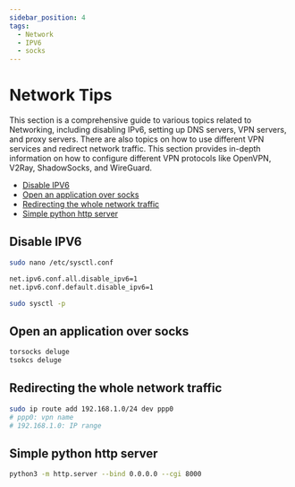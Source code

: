 ```yaml
---
sidebar_position: 4
tags:
  - Network
  - IPV6
  - socks
---
```


# Network Tips

This section is a comprehensive guide to various topics related to Networking, including disabling IPv6, setting up DNS servers, VPN servers, and proxy servers. There are also topics on how to use different VPN services and redirect network traffic. This section provides in-depth information on how to configure different VPN protocols like OpenVPN, V2Ray, ShadowSocks, and WireGuard.

* [Disable IPV6](#disable-ipv6)
* [Open an application over socks](#open-an-application-over-socks)
* [Redirecting the whole network traffic](#redirecting-the-whole-network-traffic)
* [Simple python http server](#simple-python-http-server)

## Disable IPV6

```bash
sudo nano /etc/sysctl.conf

net.ipv6.conf.all.disable_ipv6=1
net.ipv6.conf.default.disable_ipv6=1

sudo sysctl -p 
```

## Open an application over socks

```bash
torsocks deluge
tsokcs deluge
```

## Redirecting the whole network traffic

```bash
sudo ip route add 192.168.1.0/24 dev ppp0
# ppp0: vpn name
# 192.168.1.0: IP range
```

## Simple python http server

```bash
python3 -m http.server --bind 0.0.0.0 --cgi 8000
```
